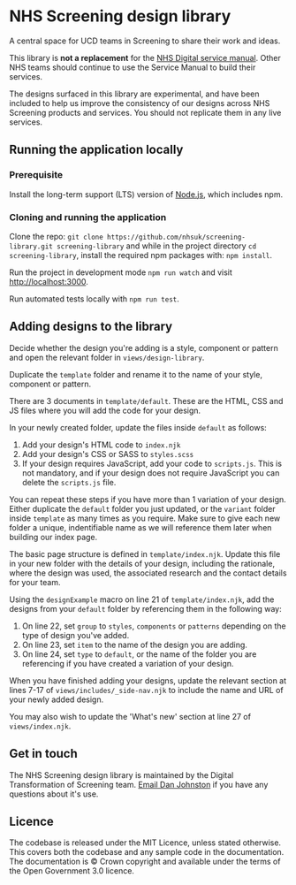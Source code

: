 # NHS Screening design library

A central space for UCD teams in Screening to share their work and ideas. 

This library is <strong>not a replacement</strong> for the <a href="https://service-manual.nhs.uk/">NHS Digital service manual</a>. Other NHS teams should continue to use the Service Manual to build their services.

The designs surfaced in this library are experimental, and have been included to help us improve the consistency of our designs across NHS Screening products and services. You should not replicate them in any live services.

## Running the application locally

### Prerequisite

Install the long-term support (LTS) version of <a href="https://nodejs.org/en/">Node.js</a>, which includes npm.

### Cloning and running the application

Clone the repo: `git clone https://github.com/nhsuk/screening-library.git screening-library` and while in the project directory `cd screening-library`, install the required npm packages with: `npm install`.

Run the project in development mode `npm run watch` and visit <a href="http://localhost:3000">http://localhost:3000</a>.

Run automated tests locally with `npm run test`.

## Adding designs to the library

Decide whether the design you're adding is a style, component or pattern and open the relevant folder in `views/design-library`.

Duplicate the `template` folder and rename it to the name of your style, component or pattern.

There are 3 documents in `template/default`. These are the HTML, CSS and JS files where you will add the code for your design.

In your newly created folder, update the files inside `default` as follows:

1. Add your design's HTML code to `index.njk`
2. Add your design's CSS or SASS to `styles.scss`
3. If your design requires JavaScript, add your code to `scripts.js`. This is not mandatory, and if your design does not require JavaScript you can delete the `scripts.js` file.

You can repeat these steps if you have more than 1 variation of your design. Either duplicate the `default` folder you just updated, or the `variant` folder inside `template` as many times as you require. Make sure to give each new folder a unique, indentifiable name as we will reference them later when building our index page.

The basic page structure is defined in `template/index.njk`. Update this file in your new folder with the details of your design, including the rationale, where the design was used, the associated research and the contact details for your team.

Using the `designExample` macro on line 21 of `template/index.njk`, add the designs from your `default` folder by referencing them in the following way:

1. On line 22, set `group` to `styles`, `components` or `patterns` depending on the type of design you've added.
2. On line 23, set `item` to the name of the design you are adding. 
3. On line 24, set `type` to `default`, or the name of the folder you are referencing if you have created a variation of your design.

When you have finished adding your designs, update the relevant section at lines 7-17 of `views/includes/_side-nav.njk` to include the name and URL of your newly added design.

You may also wish to update the 'What's new' section at line 27 of `views/index.njk`.

## Get in touch

The NHS Screening design library is maintained by the Digital Transformation of Screening team. [Email Dan Johnston](mailto:daniel.johnston1@nhs.net) if you have any questions about it's use.

## Licence

The codebase is released under the MIT Licence, unless stated otherwise. This covers both the codebase and any sample code in the documentation. The documentation is © Crown copyright and available under the terms of the Open Government 3.0 licence.
